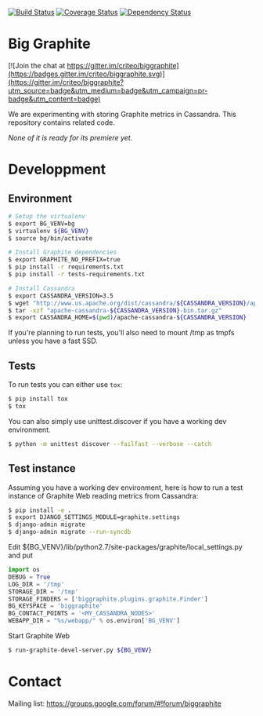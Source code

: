 [![Build Status](https://travis-ci.org/criteo/biggraphite.svg?branch=master)](https://travis-ci.org/criteo/biggraphite)
[![Coverage Status](https://coveralls.io/repos/github/criteo/biggraphite/badge.svg?branch=initialimport)](https://coveralls.io/github/criteo/biggraphite?branch=master)
[![Dependency Status](https://gemnasium.com/badges/github.com/criteo/biggraphite.svg)](https://gemnasium.com/github.com/criteo/biggraphite)

Big Graphite
============

[![Join the chat at https://gitter.im/criteo/biggraphite](https://badges.gitter.im/criteo/biggraphite.svg)](https://gitter.im/criteo/biggraphite?utm_source=badge&utm_medium=badge&utm_campaign=pr-badge&utm_content=badge)

We are experimenting with storing Graphite metrics in Cassandra. This repository contains related code.

*None of it is ready for its premiere yet.*


Developpment
============

Environment
-----------

```bash
# Setup the virtualenv
$ export BG_VENV=bg
$ virtualenv ${BG_VENV}
$ source bg/bin/activate

# Install Graphite dependencies
$ export GRAPHITE_NO_PREFIX=true
$ pip install -r requirements.txt
$ pip install -r tests-requirements.txt

# Install Cassandra
$ export CASSANDRA_VERSION=3.5
$ wget "http://www.us.apache.org/dist/cassandra/${CASSANDRA_VERSION}/apache-cassandra-${CASSANDRA_VERSION}-bin.tar.gz"
$ tar -xzf "apache-cassandra-${CASSANDRA_VERSION}-bin.tar.gz"
$ export CASSANDRA_HOME=$(pwd)/apache-cassandra-${CASSANDRA_VERSION}
```

If you're planning to run tests, you'll also need to mount /tmp as tmpfs unless
you have a fast SSD.

Tests
-----

To run tests you can either use `tox`:

```bash
$ pip install tox
$ tox
```

You can also simply use unittest.discover if you have a working dev environment.


```bash
$ python -m unittest discover --failfast --verbose --catch
```

Test instance
-------------

Assuming you have a working dev environment, here is how to run a test instance
of Graphite Web reading metrics from Cassandra:

```bash
$ pip install -e .
$ export DJANGO_SETTINGS_MODULE=graphite.settings
$ django-admin migrate
$ django-admin migrate --run-syncdb
```

Edit ${BG_VENV}/lib/python2.7/site-packages/graphite/local_settings.py and put

```python
import os
DEBUG = True
LOG_DIR = '/tmp'
STORAGE_DIR = '/tmp'
STORAGE_FINDERS = ['biggraphite.plugins.graphite.Finder']
BG_KEYSPACE = 'biggraphite'
BG_CONTACT_POINTS = '<MY_CASSANDRA_NODES>'
WEBAPP_DIR = "%s/webapp/" % os.environ['BG_VENV']
```

Start Graphite Web

```bash
$ run-graphite-devel-server.py ${BG_VENV}
```

Contact
=======

Mailing list: https://groups.google.com/forum/#!forum/biggraphite
